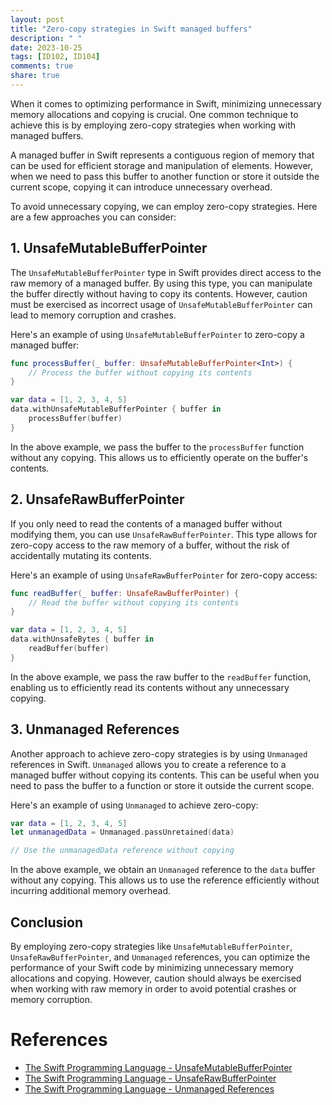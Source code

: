 ```yaml
---
layout: post
title: "Zero-copy strategies in Swift managed buffers"
description: " "
date: 2023-10-25
tags: [ID102, ID104]
comments: true
share: true
---
```


When it comes to optimizing performance in Swift, minimizing unnecessary memory allocations and copying is crucial. One common technique to achieve this is by employing zero-copy strategies when working with managed buffers.

A managed buffer in Swift represents a contiguous region of memory that can be used for efficient storage and manipulation of elements. However, when we need to pass this buffer to another function or store it outside the current scope, copying it can introduce unnecessary overhead.

To avoid unnecessary copying, we can employ zero-copy strategies. Here are a few approaches you can consider:

## 1. UnsafeMutableBufferPointer

The `UnsafeMutableBufferPointer` type in Swift provides direct access to the raw memory of a managed buffer. By using this type, you can manipulate the buffer directly without having to copy its contents. However, caution must be exercised as incorrect usage of `UnsafeMutableBufferPointer` can lead to memory corruption and crashes.

Here's an example of using `UnsafeMutableBufferPointer` to zero-copy a managed buffer:

```swift
func processBuffer(_ buffer: UnsafeMutableBufferPointer<Int>) {
    // Process the buffer without copying its contents
}

var data = [1, 2, 3, 4, 5]
data.withUnsafeMutableBufferPointer { buffer in
    processBuffer(buffer)
}
```

In the above example, we pass the buffer to the `processBuffer` function without any copying. This allows us to efficiently operate on the buffer's contents.

## 2. UnsafeRawBufferPointer

If you only need to read the contents of a managed buffer without modifying them, you can use `UnsafeRawBufferPointer`. This type allows for zero-copy access to the raw memory of a buffer, without the risk of accidentally mutating its contents.

Here's an example of using `UnsafeRawBufferPointer` for zero-copy access:

```swift
func readBuffer(_ buffer: UnsafeRawBufferPointer) {
    // Read the buffer without copying its contents
}

var data = [1, 2, 3, 4, 5]
data.withUnsafeBytes { buffer in
    readBuffer(buffer)
}
```

In the above example, we pass the raw buffer to the `readBuffer` function, enabling us to efficiently read its contents without any unnecessary copying.

## 3. Unmanaged References

Another approach to achieve zero-copy strategies is by using `Unmanaged` references in Swift. `Unmanaged` allows you to create a reference to a managed buffer without copying its contents. This can be useful when you need to pass the buffer to a function or store it outside the current scope.

Here's an example of using `Unmanaged` to achieve zero-copy:

```swift
var data = [1, 2, 3, 4, 5]
let unmanagedData = Unmanaged.passUnretained(data)

// Use the unmanagedData reference without copying
```

In the above example, we obtain an `Unmanaged` reference to the `data` buffer without any copying. This allows us to use the reference efficiently without incurring additional memory overhead.

## Conclusion

By employing zero-copy strategies like `UnsafeMutableBufferPointer`, `UnsafeRawBufferPointer`, and `Unmanaged` references, you can optimize the performance of your Swift code by minimizing unnecessary memory allocations and copying. However, caution should always be exercised when working with raw memory in order to avoid potential crashes or memory corruption.

# References
- [The Swift Programming Language - UnsafeMutableBufferPointer](https://docs.swift.org/swift-book/LanguageGuide/MemorySafety.html#ID102)
- [The Swift Programming Language - UnsafeRawBufferPointer](https://docs.swift.org/swift-book/LanguageGuide/MemorySafety.html#ID104)
- [The Swift Programming Language - Unmanaged References](https://docs.swift.org/swift-book/LanguageGuide/AutomaticReferenceCounting.html#ID57)